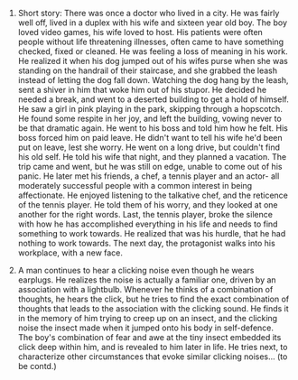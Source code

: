 1. Short story: There was once a doctor who lived in a city. He was fairly well off, lived in a duplex with his wife and sixteen year old boy. The boy loved video games, his wife loved to host. His patients were often people without life threatening illnesses, often came to have something checked, fixed or cleaned. He was feeling a loss of meaning in his work. He realized it when his dog jumped out of his wifes purse when she was standing on the handrail of their staircase, and she grabbed the leash instead of letting the dog fall down. Watching the dog hang by the leash, sent a shiver in him that woke him out of his stupor. He decided he needed a break, and went to a deserted building to get a hold of himself. He saw a girl in pink playing in the park, skipping through a hopscotch. He found some respite in her joy, and left the building, vowing never to be that dramatic again. He went to his boss and told him how he felt. His boss forced him on paid leave. He didn't want to tell his wife he'd been put on leave, lest she worry. He went on a long drive, but couldn't find his old self. He told his wife that night, and they planned a vacation. The trip came and went, but he was still on edge, unable to come out of his panic. He later met his friends, a chef, a tennis player and an actor- all moderately successful people with a common interest in being affectionate. He enjoyed listening to the talkative chef, and the reticence of the tennis player. He told them of his worry, and they looked at one another for the right words. Last, the tennis player, broke the silence with how he has accomplished everything in his life and needs to find something to work towards. He realized that was his hurdle, that he had nothing to work towards. The next day, the protagonist walks into his workplace, with a new face.

2. A man continues to hear a clicking noise even though he wears earplugs. He realizes the noise is actually a familiar one, driven by an association with a lightbulb. Whenever he thinks of a combination of thoughts, he hears the click, but he tries to find the exact combination of thoughts that leads to the association with the clicking sound. He finds it in the memory of him trying to creep up on an insect, and the clicking noise the insect made when it jumped onto his body in self-defence. The boy's combination of fear and awe at the tiny insect embedded its click deep within him, and is revealed to him later in life. He tries next, to characterize other circumstances that evoke similar clicking noises... (to be contd.)